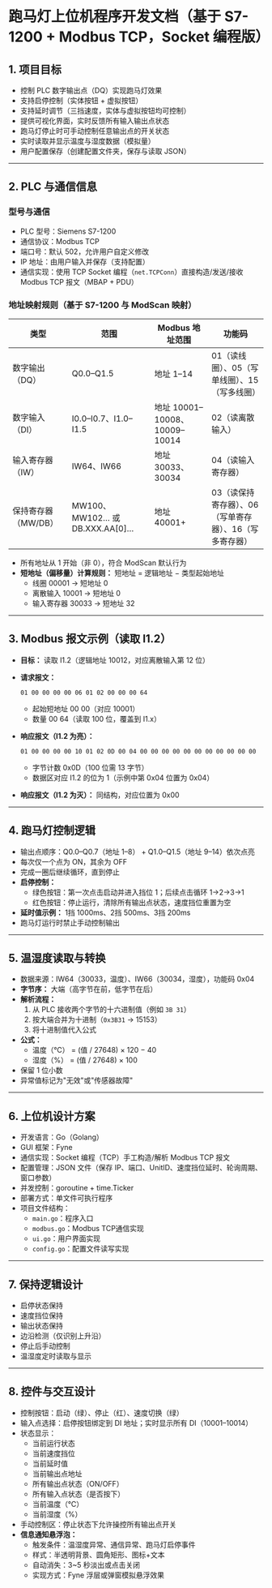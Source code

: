 # 跑马灯上位机程序开发文档（基于 S7-1200 + Modbus TCP，Socket 编程版）

## 1. 项目目标

- 控制 PLC 数字输出点（DQ）实现跑马灯效果
- 支持启停控制（实体按钮 + 虚拟按钮）
- 支持延时调节（三挡速度，实体与虚拟按钮均可控制）
- 提供可视化界面，实时反馈所有输入输出点状态
- 跑马灯停止时可手动控制任意输出点的开关状态
- 实时读取并显示温度与湿度数据（模拟量）
- 用户配置保存（创建配置文件夹，保存与读取 JSON）

---

## 2. PLC 与通信信息

### 型号与通信

- PLC 型号：Siemens S7-1200
- 通信协议：Modbus TCP
- 端口号：默认 502，允许用户自定义修改
- IP 地址：由用户输入并保存（支持配置）
- 通信实现：使用 TCP Socket 编程（`net.TCPConn`）直接构造/发送/接收 Modbus TCP 报文（MBAP + PDU）

### 地址映射规则（基于 S7-1200 与 ModScan 映射）

| 类型           | 范围                           | Modbus 地址范围                | 功能码                            |
| ------------ | ---------------------------- | -------------------------- | ------------------------------ |
| 数字输出（DQ）     | Q0.0–Q1.5                    | 地址 1–14                    | 01（读线圈）、05（写单线圈）、15（写多线圈）      |
| 数字输入（DI）     | I0.0–I0.7、I1.0–I1.5          | 地址 10001–10008、10009–10014 | 02（读离散输入）                      |
| 输入寄存器（IW）    | IW64、IW66                    | 地址 30033、30034             | 04（读输入寄存器）                     |
| 保持寄存器（MW/DB） | MW100、MW102… 或 DB.XXX.AA[0]… | 地址 40001+                  | 03（读保持寄存器）、06（写单寄存器）、16（写多寄存器） |

- 所有地址从 1 开始（非 0），符合 ModScan 默认行为
- **短地址（偏移量）计算规则：** 短地址 = 逻辑地址 − 类型起始地址
  - 线圈 00001 → 短地址 0
  - 离散输入 10001 → 短地址 0
  - 输入寄存器 30033 → 短地址 32

---

## 3. Modbus 报文示例（读取 I1.2）

- **目标：** 读取 I1.2（逻辑地址 10012，对应离散输入第 12 位）

- **请求报文：**
  
  ```
  01 00 00 00 00 06 01 02 00 00 00 64
  ```
  
  - 起始短地址 00 00（对应 10001）
  - 数量 00 64（读取 100 位，覆盖到 I1.x）

- **响应报文（I1.2 为亮）：**
  
  ```
  01 00 00 00 00 10 01 02 0D 00 04 00 00 00 00 00 00 00 00 00 00 00
  ```
  
  - 字节计数 0x0D（100 位需 13 字节）
  - 数据区对应 I1.2 的位为 1（示例中第 0x04 位置为 0x04）

- **响应报文（I1.2 为灭）：** 同结构，对应位置为 0x00

---

## 4. 跑马灯控制逻辑

- 输出点顺序：Q0.0–Q0.7（地址 1–8） + Q1.0–Q1.5（地址 9–14）依次点亮
- 每次仅一个点为 ON，其余为 OFF
- 完成一圈后继续循环，直到停止
- **启停控制：**
  - 绿色按钮：第一次点击启动并进入挡位 1；后续点击循环 1→2→3→1
  - 红色按钮：停止运行，清除所有输出点状态，速度挡位重置为空
- **延时值示例：** 1挡 1000ms、2挡 500ms、3挡 200ms
- 跑马灯运行时禁止手动控制输出

---

## 5. 温湿度读取与转换

- 数据来源：IW64（30033，温度）、IW66（30034，湿度），功能码 0x04
- **字节序：** 大端（高字节在前，低字节在后）
- **解析流程：**
  1. 从 PLC 接收两个字节的十六进制值（例如 `3B 31`）
  2. 按大端合并为十进制（`0x3B31` → 15153）
  3. 将十进制值代入公式
- **公式：**
  - 温度（℃） = (值 / 27648) × 120 − 40
  - 湿度（%） = (值 / 27648) × 100
- 保留 1 位小数
- 异常值标记为"无效"或"传感器故障"

---

## 6. 上位机设计方案

- 开发语言：Go（Golang）
- GUI 框架：Fyne
- 通信实现：Socket 编程（TCP）手工构造/解析 Modbus TCP 报文
- 配置管理：JSON 文件（保存 IP、端口、UnitID、速度挡位延时、轮询周期、窗口参数）
- 并发控制：goroutine + time.Ticker
- 部署方式：单文件可执行程序
- 项目文件结构：
  - `main.go`：程序入口
  - `modbus.go`：Modbus TCP通信实现
  - `ui.go`：用户界面实现
  - `config.go`：配置文件读写实现

---

## 7. 保持逻辑设计

- 启停状态保持
- 速度挡位保持
- 输出状态保持
- 边沿检测（仅识别上升沿）
- 停止后手动控制
- 温湿度定时读取与显示

---

## 8. 控件与交互设计

- 控制按钮：启动（绿）、停止（红）、速度切换（绿）
- 输入点选择：启停按钮绑定到 DI 地址；实时显示所有 DI（10001–10014）
- 状态显示：
  - 当前运行状态
  - 当前速度挡位
  - 当前延时值
  - 当前输出点地址
  - 所有输出点状态（ON/OFF）
  - 所有输入点状态（是否按下）
  - 当前温度（℃）
  - 当前湿度（%）
- 手动控制区：停止状态下允许操控所有输出点开关
- **信息通知悬浮泡：**
  - 触发条件：温湿度异常、通信异常、跑马灯启停事件
  - 样式：半透明背景、圆角矩形、图标+文本
  - 自动消失：3~5 秒淡出或点击关闭
  - 实现方式：Fyne 浮层或弹窗模拟悬浮效果